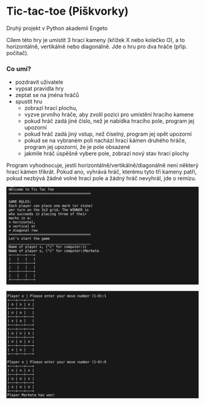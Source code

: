 # Tic-tac-toe (Piškvorky)
Druhý projekt v Python akademii Engeto

Cílem této hry je umístit 3 hrací kameny (křížek X nebo kolečko O), a to horizontálně, vertikálně nebo diagonálně. Jde o hru pro dva hráče (příp. počítač).

### Co umí?


- pozdravit uživatele
- vypsat pravidla hry
- zeptat se na jména hráčů
- spustit hru
  - zobrazí hrací plochu,
  - vyzve prvního hráče, aby zvolil pozici pro umístění hracího kamene
  - pokud hráč zadá jiné číslo, než je nabídka hracího pole, program jej upozorní
  - pokud hráč zadá jiný vstup, než číselný, program jej opět upozorní
  - pokud se na vybraném poli nachází hrací kámen druhého hráče, program jej upozorní, že je pole obsazené
  - jakmile hráč úspěšně vybere pole, zobrazí nový stav hrací plochy
    
Program vyhodnocuje, jestli horizontálně/vertikálně/diagonálně není některý hrací kámen třikrát. Pokud ano, vyhrává hráč, kterému tyto tři kameny patří, pokud nezbývá žádné volné hrací pole a žádný hráč nevyhrál, jde o remízu.

![welcome](/assets/welcome.png)

![end of game](/assets/win.png)
